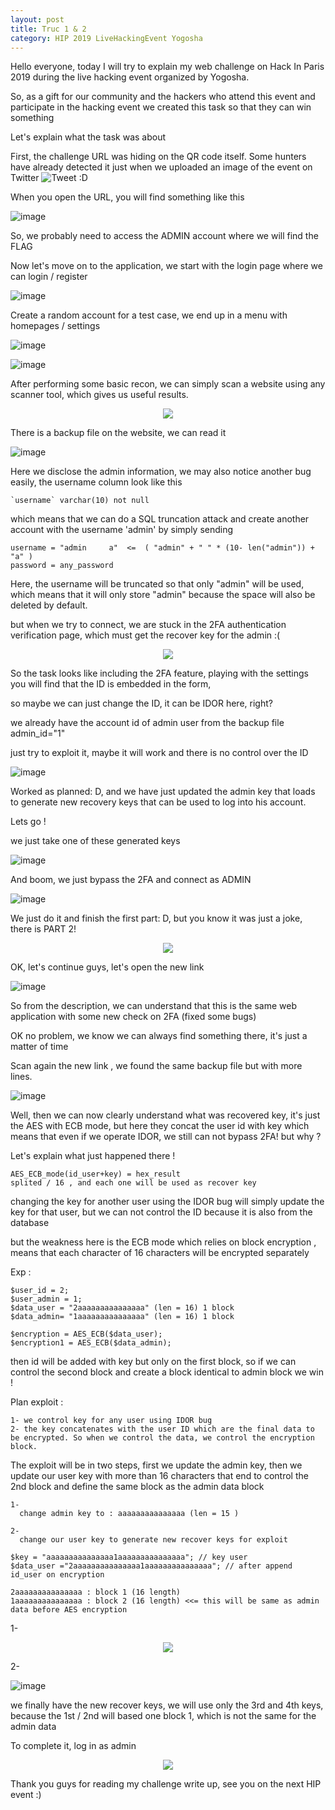 ```yaml
---
layout: post
title: Truc 1 & 2
category: HIP 2019 LiveHackingEvent Yogosha
---
```



Hello everyone, today I will try to explain my web challenge on Hack In Paris 2019 during the live hacking event organized by Yogosha.

So, as a gift for our community and the hackers who attend this event and participate in the hacking event we created this task so that they can win something

Let's explain what the task was about

First, the challenge URL was hiding on the QR code itself. Some hunters have already detected it just when we uploaded an image of the event on Twitter
![Tweet](https://twitter.com/YogoshaOfficial/status/1141424741154217985)  :D 

When you open the URL, you will find something like this

![image](https://user-images.githubusercontent.com/7364615/60519965-79b2a600-9cdc-11e9-8224-2639e2d3f29f.png)

So, we probably need to access the ADMIN account where we will find the FLAG

Now let's move on to the application, we start with the login page where we can login / register

![image](https://user-images.githubusercontent.com/7364615/60520070-a797ea80-9cdc-11e9-99ac-fc58e8f9a35a.png)

Create a random account for a test case, we end up in a menu with homepages / settings

![image](https://user-images.githubusercontent.com/7364615/60520139-c7c7a980-9cdc-11e9-9ad7-4b7e5f497342.png)

![image](https://user-images.githubusercontent.com/7364615/60520213-e75ed200-9cdc-11e9-89da-753be2775289.png)

After performing some basic recon, we can simply scan a website using any scanner tool, which gives us useful results.

<p align="center"> <img src="https://user-images.githubusercontent.com/7364615/60520687-bfbc3980-9cdd-11e9-988e-5f5909e15ddf.png"></p>

There is a backup file on the website, we can read it

![image](https://user-images.githubusercontent.com/7364615/60520760-e0848f00-9cdd-11e9-9032-2a92ca42c432.png)

Here we disclose the admin information, we may also notice another bug easily, the username column look like this

```
`username` varchar(10) not null
```

which means that we can do a SQL truncation attack and create another account with the username 'admin' by simply sending

```
username = "admin     a"  <=  ( "admin" + " " * (10- len("admin")) + "a" )
password = any_password
```

Here, the username will be truncated so that only "admin" will be used, which means that it will only store "admin" because the space will also be deleted by default.

but when we try to connect, we are stuck in the 2FA authentication verification page, which must get the recover key for the admin :(

<p align="center"> <img src="https://user-images.githubusercontent.com/7364615/60521901-f98e3f80-9cdf-11e9-9768-c65363ef47f8.png"></p>

So the task looks like including the 2FA feature, playing with the settings you will find that the ID is embedded in the form,

so maybe we can just change the ID, it can be IDOR here, right?

we already have the account id of admin user from the backup file admin_id="1"

just try to exploit it, maybe it will work and there is no control over the ID

![image](https://user-images.githubusercontent.com/7364615/60522274-95b84680-9ce0-11e9-99c5-7e9804cda0da.png)

Worked as planned: D, and we have just updated the admin key that loads to generate new recovery keys that can be used to log into his account.

Lets go !

we just take one of these generated keys

![image](https://user-images.githubusercontent.com/7364615/60522404-d0ba7a00-9ce0-11e9-9297-a3e8095d7e43.png)

And boom, we just bypass the 2FA and connect as ADMIN

![image](https://user-images.githubusercontent.com/7364615/60522463-ee87df00-9ce0-11e9-8aa5-178806cb39d8.png)

We just do it and finish the first part: D, but you know it was just a joke, there is PART 2!

<p align="center"> <img src="https://user-images.githubusercontent.com/7364615/60522766-85549b80-9ce1-11e9-9f94-5aeb1362c309.gif"></p>

OK, let's continue guys, let's open the new link

![image](https://user-images.githubusercontent.com/7364615/60523041-f1370400-9ce1-11e9-9b74-bc54720ebee8.png)

So from the description, we can understand that this is the same web application with some new check on 2FA (fixed some bugs)

OK no problem, we know we can always find something there, it's just a matter of time

Scan again the new link , we found the same backup file but with more lines.

![image](https://user-images.githubusercontent.com/7364615/60523243-4bd06000-9ce2-11e9-901d-77217fbe4b26.png)

Well, then we can now clearly understand what was recovered key, it's just the AES with ECB mode, but here they concat the user id with key which means that even if we operate IDOR, we still can not bypass 2FA! but why ?

Let's explain what just happened there !

```
AES_ECB_mode(id_user+key) = hex_result 
splited / 16 , and each one will be used as recover key 
```

changing the key for another user using the IDOR bug will simply update the key for that user, but we can not control the ID because it is also from the database

but the weakness here is the ECB mode which relies on block encryption , means that each character of 16 characters will be encrypted separately

Exp : 
```
$user_id = 2;
$user_admin = 1;
$data_user = "2aaaaaaaaaaaaaaa" (len = 16) 1 block 
$data_admin= "1aaaaaaaaaaaaaaa" (len = 16) 1 block

$encryption = AES_ECB($data_user);
$encryption1 = AES_ECB($data_admin);

```

then id will be added with key but only on the first block, so if we can control the second block and create a block identical to admin block we win !

Plan exploit : 

```
1- we control key for any user using IDOR bug
2- the key concatenates with the user ID which are the final data to be encrypted. So when we control the data, we control the encryption block.

```

The exploit will be in two steps, first we update the admin key, then we update our user key with more than 16 characters that end to control the 2nd block and define the same block as the admin data block 

```
1-
  change admin key to : aaaaaaaaaaaaaaa (len = 15 )

2-
  change our user key to generate new recover keys for exploit
  
$key = "aaaaaaaaaaaaaaa1aaaaaaaaaaaaaaa"; // key user
$data_user ="2aaaaaaaaaaaaaaa1aaaaaaaaaaaaaaa"; // after append id_user on encryption

2aaaaaaaaaaaaaaa : block 1 (16 length)
1aaaaaaaaaaaaaaa : block 2 (16 length) <<= this will be same as admin data before AES encryption

```
1-

<p align="center"> <img src="https://user-images.githubusercontent.com/7364615/60524744-0a8d7f80-9ce5-11e9-904d-d5df9e582a00.png"></p>

2-

![image](https://user-images.githubusercontent.com/7364615/60524634-d619c380-9ce4-11e9-923c-f8003e43dc55.png)

we finally have the new recover keys, we will use only the 3rd and 4th keys, because the 1st / 2nd will based one block 1, which is not the same for the admin data

To complete it, log in as admin

<p align="center"> <img src="https://user-images.githubusercontent.com/7364615/60524897-550efc00-9ce5-11e9-9c90-aee222faf523.png"></p>

Thank you guys for reading my challenge write up, see you on the next HIP event :)
